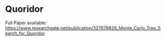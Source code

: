 # Quoridor

Full Paper available: https://www.researchgate.net/publication/327679826_Monte_Carlo_Tree_Search_for_Quoridor
